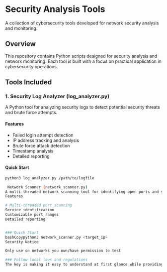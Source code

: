 # Security Analysis Tools
A collection of cybersecurity tools developed for network security analysis and monitoring.

## Overview
This repository contains Python scripts designed for security analysis and network monitoring. Each tool is built with a focus on practical application in cybersecurity operations.

## Tools Included

### 1. Security Log Analyzer (log_analyzer.py)
A Python tool for analyzing security logs to detect potential security threats and brute force attempts.

#### Features
- Failed login attempt detection
- IP address tracking and analysis
- Brute force attack detection
- Timestamp analysis
- Detailed reporting

#### Quick Start
```bash
python3 log_analyzer.py /path/to/logfile

 Network Scanner (network_scanner.py)
A multi-threaded network scanning tool for identifying open ports and services.
Features

# Multi-threaded port scanning
Service identification
Customizable port ranges
Detailed reporting


### Quick Start
bashCopypython3 network_scanner.py <target_ip>
Security Notice

Only use on networks you own/have permission to test

### Follow local laws and regulations
The key is making it easy to understand at first glance while providing enough detail to show your technical knowledge. Would you like me to help reformat specific sections?
